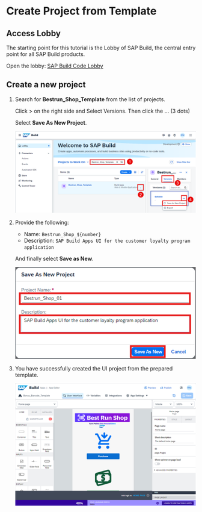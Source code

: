 # Create Project from Template 

## Access Lobby

The starting point for this tutorial is the Lobby of SAP Build, the central entry point for all SAP Build products.

Open the lobby: <a href="https://iac-sap-build-code.eu10.build.cloud.sap/lobby" target="_blank">SAP Build Code Lobby</a>

<!-- Use the provided user credentials to log on using **https://iac.accounts.ondemand.com/** as Identity Provider

- User Name: **rmiller${number}**
- Password: **Welcome1!**

![](../02-build-code-using-joule/images/251-1_logon.png ) -->

## Create a new project

1. Search for **Bestrun_Shop_Template** from the list of projects.

    Click > on the right side and Select Versions. Then click the … (3 dots)

    Select **Save As New Project**.

    ![](./images/252-2_Screenshot_47.png)

2. Provide the following:

   - Name: `Bestrun_Shop_${number}`
   - Description: `SAP Build Apps UI for the customer loyalty program application`

   And finally select **Save as New**.

    ![](./images/252-2_Screenshot_48.png)

3. You have successfully created the UI project from the prepared template.

    ![](./images/252-2_Screenshot_49.png)
